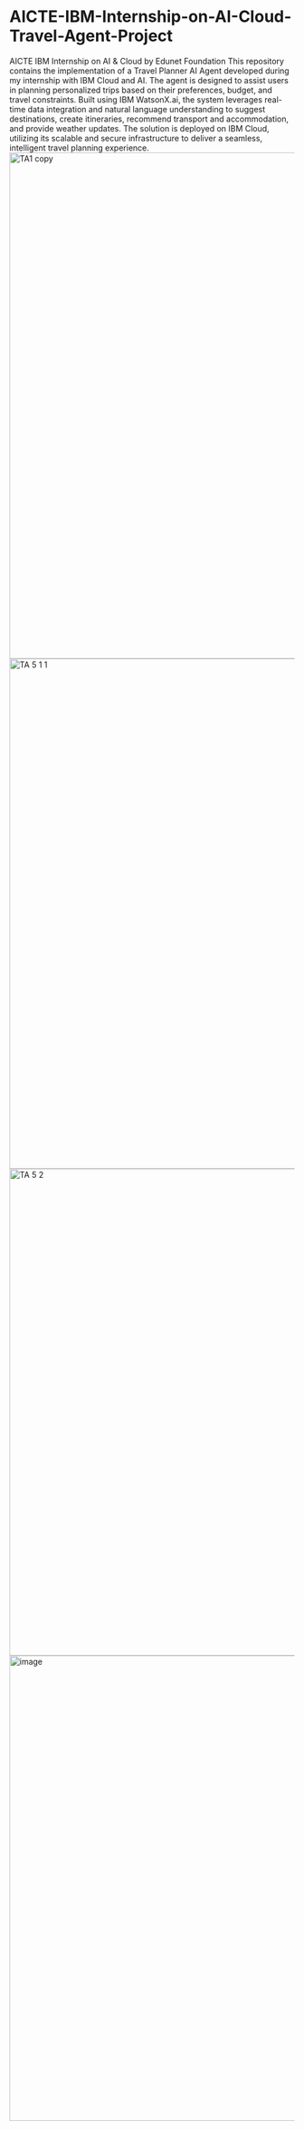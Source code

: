 # AICTE-IBM-Internship-on-AI-Cloud-Travel-Agent-Project
AICTE IBM Internship on AI &amp; Cloud by Edunet Foundation
This repository contains the implementation of a Travel Planner AI Agent developed during my internship with IBM Cloud and AI. The agent is designed to assist users in planning personalized trips based on their preferences, budget, and travel constraints. Built using IBM WatsonX.ai, the system leverages real-time data integration and natural language understanding to suggest destinations, create itineraries, recommend transport and accommodation, and provide weather updates. The solution is deployed on IBM Cloud, utilizing its scalable and secure infrastructure to deliver a seamless, intelligent travel planning experience.
<img width="1606" height="893" alt="TA1 copy" src="https://github.com/user-attachments/assets/0a3d8284-04df-4a31-9ff5-34dabcbcc510" />
<img width="1599" height="900" alt="TA 5 1 1" src="https://github.com/user-attachments/assets/ea38275a-190e-4cee-b1b3-7b254da48a65" />
<img width="1598" height="859" alt="TA 5 2" src="https://github.com/user-attachments/assets/eb40ca27-aec1-4dcd-a803-c2bf788a0912" />
<img width="1591" height="821" alt="image" src="https://github.com/user-attachments/assets/0d69df48-19fd-4f6f-a592-3c4d44f9d0ef" />
